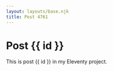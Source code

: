 ```yaml
---
layout: layouts/base.njk
title: Post 4761
---
```


# Post {{ id }}

This is post {{ id }} in my Eleventy project.
